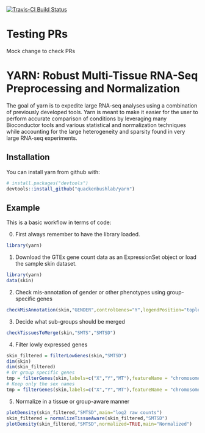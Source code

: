 [![Travis-CI Build Status](https://travis-ci.org/jnpaulson/yarn.svg?branch=master)](https://travis-ci.org/QuackenbushLab/yarn)

# Testing PRs 
Mock change to check PRs

# YARN: Robust Multi-Tissue RNA-Seq Preprocessing and Normalization

The goal of yarn is to expedite large RNA-seq analyses using a combination of previously developed tools. Yarn is meant to make it easier for the user to perform accurate comparison of conditions by leveraging many Bioconductor tools and various statistical and normalization techniques while accounting for the large heterogeneity and sparsity found in very large RNA-seq experiments. 

## Installation

You can install yarn from github with:

```R
# install.packages("devtools")
devtools::install_github("quackenbushlab/yarn")
```

## Example


This is a basic workflow in terms of code: 


0. First always remember to have the library loaded.
```R
library(yarn)
```

1.  Download the GTEx gene count data as an ExpressionSet object or load the sample skin dataset.
```R
library(yarn)
data(skin)
```

2. Check mis-annotation of gender or other phenotypes using group-specific genes
```R
checkMisAnnotation(skin,"GENDER",controlGenes="Y",legendPosition="topleft")
```

3. Decide what sub-groups should be merged
```R
checkTissuesToMerge(skin,"SMTS","SMTSD")
```

4. Filter lowly expressed genes
```R
skin_filtered = filterLowGenes(skin,"SMTSD")
dim(skin)
dim(skin_filtered)
# Or group specific genes
tmp = filterGenes(skin,labels=c("X","Y","MT"),featureName = "chromosome_name")
# Keep only the sex names
tmp = filterGenes(skin,labels=c("X","Y","MT"),featureName = "chromosome_name",keepOnly=TRUE)
```

5. Normalize in a tissue or group-aware manner
```R
plotDensity(skin_filtered,"SMTSD",main="log2 raw counts")
skin_filtered = normalizeTissueAware(skin_filtered,"SMTSD")
plotDensity(skin_filtered,"SMTSD",normalized=TRUE,main="Normalized")
```
